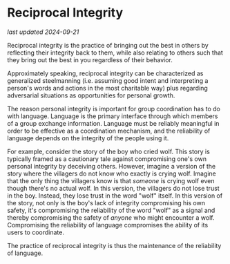 # Reciprocal Integrity

_last updated 2024-09-21_

Reciprocal integrity is the practice of bringing out the best in others by reflecting their integrity back to them, while also relating to others such that they bring out the best in you regardless of their behavior. 

Approximately speaking, reciprocal integrity can be characterized as generalized steelmanning (i.e. assuming good intent and interpreting a person's words and actions in the most charitable way) plus regarding adversarial situations as opportunities for personal growth.

The reason personal integrity is important for group coordination has to do with language. Language is the primary interface through which members of a group exchange information. Language must be reliably meaningful in order to be effective as a coordination mechanism, and the reliability of language depends on the integrity of the people using it.

For example, consider the story of the boy who cried wolf. This story is typically framed as a cautionary tale against compromising one's own personal integrity by deceiving others. However, imagine a version of the story where the villagers do not know who exactly is crying wolf. Imagine that the only thing the villagers know is that _someone_ is crying wolf even though there's no actual wolf. In this version, the villagers do not lose trust in the boy. Instead, they lose trust in the word "wolf" itself. In this version of the story, not only is the boy's lack of integrity compromising his own safety, it's compromising the reliability of the word "wolf" as a signal and thereby compromising the safety of _anyone_ who might encounter a wolf. Compromising the reliability of language compromises the ability of its users to coordinate.

The practice of reciprocal integrity is thus the maintenance of the reliability of language.
